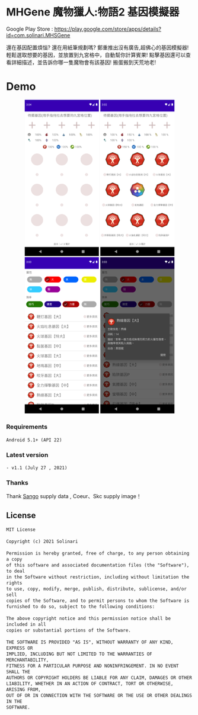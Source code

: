 # MHGene 魔物獵人:物語2 基因模擬器

Google Play Store : https://play.google.com/store/apps/details?id=com.solinari.MHSGene

還在基因配置煩惱?  還在用紙筆規劃嗎? 
鄭重推出沒有廣告,超佛心的基因模擬器!
輕鬆選取想要的基因，並放置到九宮格中，自動幫你計算賓果!
點擊基因還可以查看詳細描述，並告訴你哪一隻魔物會有該基因!
搬蛋搬到天荒地老!

# Demo

<p align="center">
  <img src="https://github.com/SolinariWu/MHGene/blob/main/img/img_1.png" width="200">
  <img src="https://github.com/SolinariWu/MHGene/blob/main/img/img_2.png" width="200">
  <img src="https://github.com/SolinariWu/MHGene/blob/main/img/img_3.png" width="200">
  <img src="https://github.com/SolinariWu/MHGene/blob/main/img/img_4.png" width="200">
</p>

### Requirements
    Android 5.1+ (API 22)

### Latest version
    - v1.1 (July 27 , 2021)

### Thanks

   Thank [Sango](https://github.com/ncu104525008) supply data , Coeur、Skc supply image！

## License
    MIT License

    Copyright (c) 2021 Solinari

    Permission is hereby granted, free of charge, to any person obtaining a copy
    of this software and associated documentation files (the "Software"), to deal
    in the Software without restriction, including without limitation the rights
    to use, copy, modify, merge, publish, distribute, sublicense, and/or sell
    copies of the Software, and to permit persons to whom the Software is
    furnished to do so, subject to the following conditions:

    The above copyright notice and this permission notice shall be included in all
    copies or substantial portions of the Software.

    THE SOFTWARE IS PROVIDED "AS IS", WITHOUT WARRANTY OF ANY KIND, EXPRESS OR
    IMPLIED, INCLUDING BUT NOT LIMITED TO THE WARRANTIES OF MERCHANTABILITY,
    FITNESS FOR A PARTICULAR PURPOSE AND NONINFRINGEMENT. IN NO EVENT SHALL THE
    AUTHORS OR COPYRIGHT HOLDERS BE LIABLE FOR ANY CLAIM, DAMAGES OR OTHER
    LIABILITY, WHETHER IN AN ACTION OF CONTRACT, TORT OR OTHERWISE, ARISING FROM,
    OUT OF OR IN CONNECTION WITH THE SOFTWARE OR THE USE OR OTHER DEALINGS IN THE
    SOFTWARE.
